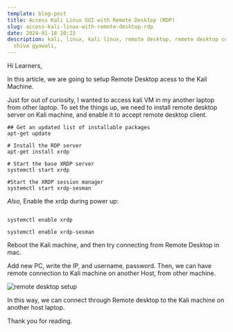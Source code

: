 ```yaml
---
template: blog-post
title: Access Kali Linux GUI with Remote Desktop (RDP)
slug: access-kali-linux-with-remote-desktop-rdp
date: 2024-01-10 20:23
description: kali, linux, kali linux, remote desktop, remote desktop connection,
  shiva gyawali,
---
```

Hi Learners,

In this article, we are going to setup Remote Desktop acess to the Kali Machine. 

Just for out of curiosity, I wanted to access kali VM in my another laptop from other laptop. To set the things up, we need to install remote desktop server on Kali machine, and enable it to accept remote desktop client.

```webassembly
## Get an updated list of installable packages
apt-get update

# Install the RDP server
apt-get install xrdp 

# Start the base XRDP server
systemctl start xrdp 

#Start the XRDP session manager
systemctl start xrdp-sesman 
```

*Also,* Enable the xrdp during power up:

```

systemctl enable xrdp

systemctl enable xrdp-sesman
```

Reboot the Kali machine, and then try connecting from Remote Desktop in mac.

Add new PC, write the IP, and username, password. Then, we can have remote connection to Kali machine on another Host, from other machine.



![remote desktop setup](/assets/microsoftteams-image-1-.png "Remote desktop connetion")



In this way, we can connect through Remote desktop to the Kali machine on another host laptop. 

Thank you for reading.